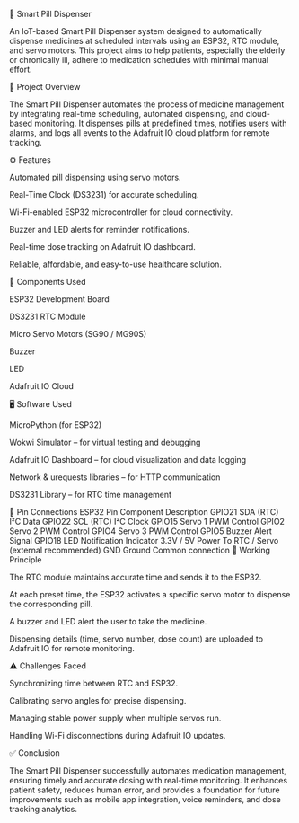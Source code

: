 💊 Smart Pill Dispenser

An IoT-based Smart Pill Dispenser system designed to automatically dispense medicines at scheduled intervals using an ESP32, RTC module, and servo motors. This project aims to help patients, especially the elderly or chronically ill, adhere to medication schedules with minimal manual effort.

🧠 Project Overview

The Smart Pill Dispenser automates the process of medicine management by integrating real-time scheduling, automated dispensing, and cloud-based monitoring. It dispenses pills at predefined times, notifies users with alarms, and logs all events to the Adafruit IO cloud platform for remote tracking.

⚙️ Features

Automated pill dispensing using servo motors.

Real-Time Clock (DS3231) for accurate scheduling.

Wi-Fi-enabled ESP32 microcontroller for cloud connectivity.

Buzzer and LED alerts for reminder notifications.

Real-time dose tracking on Adafruit IO dashboard.

Reliable, affordable, and easy-to-use healthcare solution.

🧩 Components Used

ESP32 Development Board

DS3231 RTC Module

Micro Servo Motors (SG90 / MG90S)

Buzzer

LED

Adafruit IO Cloud

🖥️ Software Used

MicroPython (for ESP32)

Wokwi Simulator – for virtual testing and debugging

Adafruit IO Dashboard – for cloud visualization and data logging

Network & urequests libraries – for HTTP communication

DS3231 Library – for RTC time management

🔌 Pin Connections
ESP32 Pin	Component	Description
GPIO21	SDA (RTC)	I²C Data
GPIO22	SCL (RTC)	I²C Clock
GPIO15	Servo 1	PWM Control
GPIO2	Servo 2	PWM Control
GPIO4	Servo 3	PWM Control
GPIO5	Buzzer	Alert Signal
GPIO18	LED	Notification Indicator
3.3V / 5V	Power	To RTC / Servo (external recommended)
GND	Ground	Common connection
🔄 Working Principle

The RTC module maintains accurate time and sends it to the ESP32.

At each preset time, the ESP32 activates a specific servo motor to dispense the corresponding pill.

A buzzer and LED alert the user to take the medicine.

Dispensing details (time, servo number, dose count) are uploaded to Adafruit IO for remote monitoring.

⚠️ Challenges Faced

Synchronizing time between RTC and ESP32.

Calibrating servo angles for precise dispensing.

Managing stable power supply when multiple servos run.

Handling Wi-Fi disconnections during Adafruit IO updates.

✅ Conclusion

The Smart Pill Dispenser successfully automates medication management, ensuring timely and accurate dosing with real-time monitoring. It enhances patient safety, reduces human error, and provides a foundation for future improvements such as mobile app integration, voice reminders, and dose tracking analytics.
